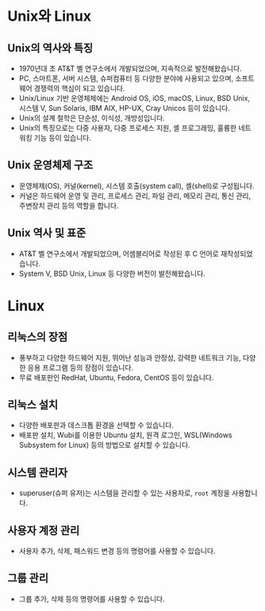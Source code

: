 # Unix와 Linux

## Unix의 역사와 특징
- 1970년대 초 AT&T 벨 연구소에서 개발되었으며, 지속적으로 발전해왔습니다.
- PC, 스마트폰, 서버 시스템, 슈퍼컴퓨터 등 다양한 분야에 사용되고 있으며, 소프트웨어 경쟁력의 핵심이 되고 있습니다.
- Unix/Linux 기반 운영체제에는 Android OS, iOS, macOS, Linux, BSD Unix, 시스템 V, Sun Solaris, IBM AIX, HP-UX, Cray Unicos 등이 있습니다.
- Unix의 설계 철학은 단순성, 이식성, 개방성입니다.
- Unix의 특징으로는 다중 사용자, 다중 프로세스 지원, 셸 프로그래밍, 훌륭한 네트워킹 기능 등이 있습니다.

## Unix 운영체제 구조
- 운영체제(OS), 커널(kernel), 시스템 호출(system call), 셸(shell)로 구성됩니다.
- 커널은 하드웨어 운영 및 관리, 프로세스 관리, 파일 관리, 메모리 관리, 통신 관리, 주변장치 관리 등의 역할을 합니다.

## Unix 역사 및 표준
- AT&T 벨 연구소에서 개발되었으며, 어셈블리어로 작성된 후 C 언어로 재작성되었습니다.
- System V, BSD Unix, Linux 등 다양한 버전이 발전해왔습니다.

# Linux

## 리눅스의 장점
- 풍부하고 다양한 하드웨어 지원, 뛰어난 성능과 안정성, 강력한 네트워크 기능, 다양한 응용 프로그램 등의 장점이 있습니다.
- 무료 배포판인 RedHat, Ubuntu, Fedora, CentOS 등이 있습니다.

## 리눅스 설치
- 다양한 배포판과 데스크톱 환경을 선택할 수 있습니다.
- 배포판 설치, Wubi를 이용한 Ubuntu 설치, 원격 로그인, WSL(Windows Subsystem for Linux) 등의 방법으로 설치할 수 있습니다.

## 시스템 관리자
- superuser(슈퍼 유저)는 시스템을 관리할 수 있는 사용자로, `root` 계정을 사용합니다.

## 사용자 계정 관리
- 사용자 추가, 삭제, 패스워드 변경 등의 명령어를 사용할 수 있습니다.

## 그룹 관리
- 그룹 추가, 삭제 등의 명령어를 사용할 수 있습니다. 
